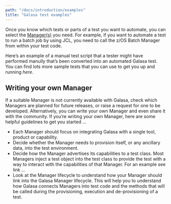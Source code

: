 ```yaml
---
path: "/docs/introduction/examples"
title: "Galasa test examples"
---
```


Once you know which tests or parts of a test you want to automate, you can select the [Manager(s)](../../reference/managers) you need. For example, if you want to automate a test to run a batch job by using JCL, you need to call the z/OS Batch Manager from within your test code.

Here’s an example of a manual test script that a tester might have performed manully that’s been converted into an automated Galasa test. You can find lots more sample tests that you can use to get you up and running _here_.

## Writing your own Manager
If a suitable Manager is not currently available with Galasa, check which Managers are planned for future releases, or raise a request for one to be developed. Alternatively, you can write your own Manager and even share it with the community. If you’re writing your own Manager, here are some helpful guidelines to get you started …

  * Each Manager should focus on integrating Galasa with a single tool, product or capability.
  * Decide whether the Manager needs to provision itself, or any ancillary data, into the test environment.
  * Decide how the Manager advertises its capabilities to a test class. Most Managers inject a test object into the test class to provide the test with a way to interact with the capabilities of that Manager.  For an example see link ...
  * Look at the Manager lifecycle to understand how your Manager should link into the Galasa Manager lifecycle.  This will help you to understand how Galasa connects Managers into test code and the methods that will be called during the provisioning, execution and de-provisioning of a test.
